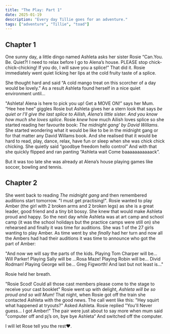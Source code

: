```yaml
---
title: "The Play: Part 1"
date: 2025-01-19
description: "Every day Tillie goes for an adventure."
tags: ["adventure", "Tillie", "toad"]
---
```

## Chapter 1

One sunny day, a little dingo named Ashleta asks her sister Rosie “Can.You. Be. Quiet?! I need to relax before I go to Alena’s house. PLEASE stop chick-chick-chicking! If you do, I will save you a splice!” That did it. Rosie immediately went quiet licking her lips at the cold fruity taste of a splice.

She thought hard and said “A cold mango treat on this scorcher of a day would be lovely.” As a result Ashleta found herself in a nice quiet environment until...

"Ashleta! Alena is here to pick you up! Get a MOVE ON!” says her Mum. “Hee hee hee” giggles Rosie but Ashleta gives her a stern look that says _be quiet or I’ll give the last splice to Ailish, Alena’s little sister. And you know how much she loves splice_. Rosie _knew_ how much Ailish loves splice so she started reading her favourite book: _The midnight gang' by David Willams_. She started wondering what it would be like to be in the midnight gang or for that matter any David Willams book. And she realised that it would be hard to read, play, dance, relax, have fun or sleep when she was chick chick chicking. She quietly said “goodbye freedom hello control” And with that she quickly flipped and ran panting “Ashleta wait Come baaaaaaaaaaack”.

But it was too late she was already at Alena’s house playing games like soccer, bowling and tennis.

## Chapter 2

She went back to reading _The midnight gang_ and then remembered auditions start tomorrow. "I must get practising!". Rosie wanted to play Amber (the girl with 2 broken arms and 2 broken legs) as she is a great leader, good friend and a tiny bit bossy. She knew that would make Ashleta proud and happy. So the next day while Ashleta was at art camp and school camp (it was the school holidays but the practice camps were still on) she rehearsed and finally it was time for auditions. She was 1 of the 27 girls wanting to play Amber. As time went by she _finally_ had her turn and now all the Ambers had had their auditions it was time to announce who got the part of Amber:

"And now we will say the parts of the kids. Playing Tom Charper will be… Will Parker! Playing Sally will be …Rosa Maze! Playing Robin will be… Divid Rodman! Playing George will be… Greg Figworth! And last but not least is…"

Rosie held her breath.

"Rosie Scod! Could all those cast members please come to the stage to receive your cast booklet" Rosie went up with delight, _Ashleta will be so proud and so will Mum!_ That night, when Rosie got off the train she contacted Ashleta with the good news. The call went like this: "Hey squirt what happened at tryouts?" Asked Ashleta. Rosie replied "You'll Never guess... I got Amber!" The pair were just about to say more when mum said "computer off and pj’s on, bye bye Ashleta“ And switched off the computer.

I will let Rose tell you the rest♥️.
